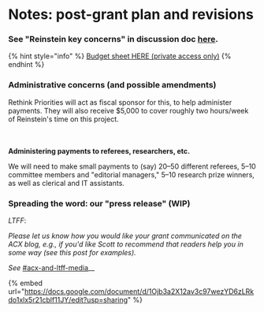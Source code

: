 # Notes: post-grant plan and revisions

### See "Reinstein key concerns" in discussion doc [here](https://docs.google.com/document/d/1Ojb3a2X12av3c97wezYD6zLRkdo1xlx5r21cblf11JY/edit?usp=sharing).

{% hint style="info" %}
[Budget sheet HERE (private access only)](https://docs.google.com/spreadsheets/d/1tQ8G0TFKjBbygtHa2uQkiyKlr6f-SRoOFVz9ec20KFY/edit#gid=0)
{% endhint %}

### Administrative concerns (and possible amendments)

Rethink Priorities will act as fiscal sponsor for this, to help administer payments. They will also receive $5,000 to cover roughly two hours/week of Reinstein's time on this project.

\
\
**Administering payments to referees, researchers, etc.**

We will need to make small payments to (say) 20–50 different referees, 5–10 committee members and "editorial managers," 5–10 research prize winners, as well as clerical and IT assistants.

### Spreading the word: our "press release" (WIP)

_LTFF_:

_Please let us know how you would like your grant communicated on the ACX blog, e.g., if you'd like Scott to recommend that readers help you in some way (see this post for examples)._

_See_ [#acx-and-ltff-media](../../readme-1/writings/marketing-and-outreach.md#acx-and-ltff-media "mention")\_\_

{% embed url="https://docs.google.com/document/d/1Ojb3a2X12av3c97wezYD6zLRkdo1xlx5r21cblf11JY/edit?usp=sharing" %}

